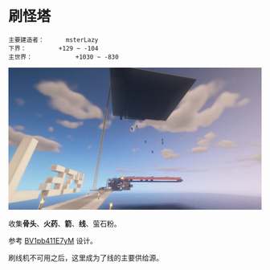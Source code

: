 # 刷怪塔

```
主要建造者：		msterLazy
下界：			+129 ~ -104
主世界：			+1030 ~ -830
```

![](/img/place/刷怪塔.webp)

收集**骨头**、**火药**、**箭**、**线**、萤石粉。

参考 [BV1pb411E7yM](https://www.bilibili.com/video/BV1pb411E7yM) 设计。

刷线机不可用之后，这里成为了线的主要供给源。